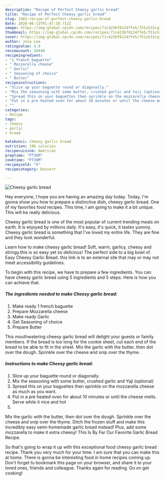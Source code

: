 ```yaml
---
description: "Recipe of Perfect Cheesy garlic bread"
title: "Recipe of Perfect Cheesy garlic bread"
slug: 2483-recipe-of-perfect-cheesy-garlic-bread
date: 2020-06-13T01:47:18.712Z
image: https://img-global.cpcdn.com/recipes/71c423bf8124ffe5/751x532cq70/cheesy-garlic-bread-recipe-main-photo.jpg
thumbnail: https://img-global.cpcdn.com/recipes/71c423bf8124ffe5/751x532cq70/cheesy-garlic-bread-recipe-main-photo.jpg
cover: https://img-global.cpcdn.com/recipes/71c423bf8124ffe5/751x532cq70/cheesy-garlic-bread-recipe-main-photo.jpg
author: Jose Lee
ratingvalue: 4.9
reviewcount: 28440
recipeingredient:
- "1 french baguette"
- " Mozzarella cheese"
- " Garlic"
- " Seasoning of choice"
- " Butter"
recipeinstructions:
- "Slice up your baguette round or diagonally."
- "Mix the seasoning with some butter, crushed garlic and Yaji (optional)"
- "Spread this on your baguettes then sprinkle on the mozzarella cheese as much as you want."
- "Put in a pre heated oven for about 10 minutes or until the cheese melts. Serve while it nice and hot"
- ""
categories:
- Recipe
tags:
- cheesy
- garlic
- bread

katakunci: cheesy garlic bread 
nutrition: 196 calories
recipecuisine: American
preptime: "PT36M"
cooktime: "PT30M"
recipeyield: "4"
recipecategory: Dessert

---
```



![Cheesy garlic bread](https://img-global.cpcdn.com/recipes/71c423bf8124ffe5/751x532cq70/cheesy-garlic-bread-recipe-main-photo.jpg)

Hey everyone, I hope you are having an amazing day today. Today, I'm gonna show you how to prepare a distinctive dish, cheesy garlic bread. One of my favorites food recipes. This time, I am going to make it a bit unique. This will be really delicious.

Cheesy garlic bread is one of the most popular of current trending meals on earth. It is enjoyed by millions daily. It's easy, it's quick, it tastes yummy. Cheesy garlic bread is something that I've loved my entire life. They are fine and they look wonderful.

Learn how to make cheesy garlic bread! Soft, warm, garlicy, cheesy and stringy.this is so easy yet so delicious! The perfect side to a big bowl of. Easy Cheesy Garlic Bread. this link is to an external site that may or may not meet accessibility guidelines.


To begin with this recipe, we have to prepare a few ingredients. You can have cheesy garlic bread using 5 ingredients and 5 steps. Here is how you can achieve that.

<!--inarticleads1-->

##### The ingredients needed to make Cheesy garlic bread:

1. Make ready 1 french baguette
1. Prepare  Mozzarella cheese
1. Make ready  Garlic
1. Get  Seasoning of choice
1. Prepare  Butter


This mouthwatering cheesy garlic bread will delight your guests or family members. If the bread is too long for the cookie sheet, cut each end of the bread to be able to fit in the sheet. Mix the garlic with the butter, then dot over the dough. Sprinkle over the cheese and snip over the thyme. 

<!--inarticleads2-->

##### Instructions to make Cheesy garlic bread:

1. Slice up your baguette round or diagonally.
1. Mix the seasoning with some butter, crushed garlic and Yaji (optional)
1. Spread this on your baguettes then sprinkle on the mozzarella cheese as much as you want.
1. Put in a pre heated oven for about 10 minutes or until the cheese melts. Serve while it nice and hot
1. 


Mix the garlic with the butter, then dot over the dough. Sprinkle over the cheese and snip over the thyme. Ditch the frozen stuff and make this incredibly easy semi-homemade garlic bread instead! Plus, add some mozzarella to make it extra cheesy! This Is By Far Our Favorite Garlic Bread Recipe. 

So that's going to wrap it up with this exceptional food cheesy garlic bread recipe. Thank you very much for your time. I am sure that you can make this at home. There is gonna be interesting food in home recipes coming up. Don't forget to bookmark this page on your browser, and share it to your loved ones, friends and colleague. Thanks again for reading. Go on get cooking!

